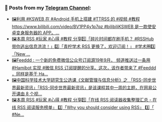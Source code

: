 ### 📰 Posts from my [Telegram Channel](https://t.me/s/aboutrss):
<!-- BLOG-POST-LIST:START -->
- [🖼利用 #KSWEB 在 #Android 手机上搭建 #TTRSS 的 #视频 #教程https://www.bilibili.com/video/BV1PP4y1p7qz #bilibiliKSWEB 是一款使安卓变身服务器的 APP。...](https://t.me/aboutrss/1093)
- [🖼本周 RSS #玩家 #心得 #教程 分享1️⃣「碎片时间都在刷手机？ #RSSHub 带你逃出信息洪流！」2️⃣「青柠学术 RSS 更换了，欢迎订阅！」 #学术圈3️⃣「New ...](https://t.me/aboutrss/1092)
- [🖼Feeddd : 一个新的免费微信公众号订阅源19年9月， 频道推送过一条用 #Hamibot 实现 #微信 RSS 订阅提醒的分享。这次，该作者带来了 #Feeddd ，同样是基于 Ha...](https://t.me/aboutrss/1091)
- [🖼中国科学技术大学研究生公选课《文献管理与信息分析》之 「RSS-同步世界最新资讯」「RSS-同步世界最新资讯」是该课程其中一周的主题，在网易公开课由 8 个视...](https://t.me/aboutrss/1090)
- [🖼本周 RSS #玩家 #心得 #教程 分享1️⃣「在线 RSS 阅读器收集整理汇总 - 在线 RSS 阅读服务榜单」 2️⃣「Why you should consider using RSS」 3️⃣「 #Ne...](https://t.me/aboutrss/1089)
<!-- BLOG-POST-LIST:END -->

<!--
**AboutRSS/AboutRSS** is a ✨ _special_ ✨ repository because its `README.md` (this file) appears on your GitHub profile.

Here are some ideas to get you started:

- 🔭 I’m currently working on ...
- 🌱 I’m currently learning ...
- 👯 I’m looking to collaborate on ...
- 🤔 I’m looking for help with ...
- 💬 Ask me about ...
- 📫 How to reach me: ...
- 😄 Pronouns: ...
- ⚡ Fun fact: ...
-->
